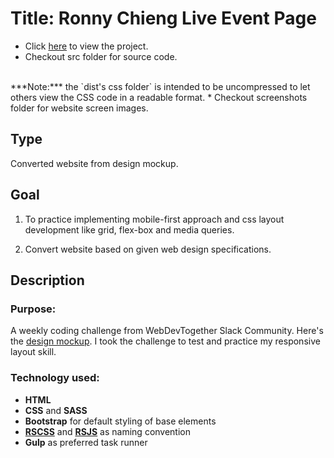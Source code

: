 # Title: Ronny Chieng Live Event Page
* Click [here](https://mercado-joshua.github.io/ronny-chieng-event-page/) to view the project.
* Checkout src folder for source code.
<br>
***Note:*** the `dist's css folder` is intended to be uncompressed to let others view the CSS code in a readable format.
* Checkout screenshots folder for website screen images.

## Type
Converted website from design mockup.

## Goal
1. To practice implementing mobile-first approach and css layout development like grid, flex-box and media queries.

2. Convert website based on given web design specifications.

## Description
### Purpose:
A weekly coding challenge from WebDevTogether Slack Community. Here's the [design mockup](https://www.google.com/search?q=ronny+chieng+hope+you+get+rich&tbm=isch&ved=2ahUKEwjgleCTgMX3AhUIe5QKHT92DLMQ2-cCegQIABAA&oq=ronny+chieng+hope+you+get+rich&gs_lcp=CgNpbWcQAzIHCCMQ7wMQJzIHCCMQ7wMQJzIFCAAQgAQyBAgAEBgyBAgAEBgyBAgAEBgyBAgAEBgyBAgAEBgyBAgAEBgyBAgAEBhQyRtYyRtg6x9oAHAAeACAAXWIAdMBkgEDMS4xmAEAoAEBqgELZ3dzLXdpei1pbWfAAQE&sclient=img&ei=IQByYqCBAoj20QS_7LGYCw&bih=625&biw=1366#imgrc=DcWQza8ux-r0zM). 
I took the challenge to test and practice my responsive layout skill.

### Technology used:
* **HTML**
* **CSS** and **SASS**
* **Bootstrap** for default styling of base elements
* **[RSCSS](https://rscss.io/index.html)** and **[RSJS](https://ricostacruz.com/rsjs/)** as naming convention
* **Gulp** as preferred task runner





